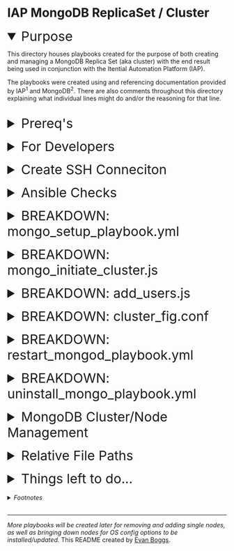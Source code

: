 # IAP MongoDB ReplicaSet / Cluster

<details open>
<summary style="font-size:30px; font-decoration: bold; ">Purpose</summary>

This directory houses playbooks created for the purpose of both creating and managing a MongoDB Replica Set (aka cluster) with the end result being used in conjunction with the Itential Automation Platform (IAP).

The playbooks were created using and referencing documentation provided by IAP<sup>1</sup> and MongoDB<sup>2</sup>. There are also comments throughout this directory explaining what individual lines might do and/or the reasoning for that line.

</details>
<br/>
<details>
<summary style="font-size:30px">Prereq's</summary>

- VM's with CentOS8, powered on, connected to internet
- Ansible
- SSH connection from your workstation to the nodes

</details>
<br/>
<details>
<summary style="font-size:30px">For Developers</summary>
<br/>

- Connection String to the Cluster

```txt
mongodb://username:password@<list ip:port, ip:port, ip:port/?replicaSet=<name>
```

</details>
<br/>
<details>
<summary style="font-size:30px">Create SSH Conneciton</summary>

- Create ssh key on your work space

```txt
  $ ssh-keygen
```

- Hit enter to save file path
- Hit enter again to not add a password to your ssh directory
- Share ssh key to the remote nodes

```txt
  $ ssh-copy-id <username>@<remote_host>
```

- It will ask you for the password to the remote hosts' user. Enter password and hit enter.
- The below prompt will appear

```txt
  Number of key(s) added: 1

  Now try logging into the machine, with: "ssh <username>@<remote_host>" and check to make sure that only the key(s) you wanted were added.
```

</details>
<br/>
<details>
<summary style="font-size:30px">Ansible Checks</summary>

- Check the playbook syntax

```txt
    ansible-playbook <playbook_name> --syntax-check
```

- Check Node connections

```txt
    ansible <server ip> -m ping -u root
```

- Execute the playbook with prompt to provide remote_user password

```txt
    ansible-playbook <playbook_name> -K
```

</details>
<br/>
<details>
<summary style="font-size:30px">BREAKDOWN: mongo_setup_playbook.yml</summary>
<br/>

_This will be discussing each play (3 total) and the need each is meeting._

#### Node OS Setup

- Disabling Transparent Huge Pages is requested in the IAP docs. To do so, I was able to create a service file that would later allow for an easy method to turn it off.
- Updating the Centos Repo files would late allow for the use of `YUM`
- Updating the soft user limits (ulimit) is requested in the IAP docs<sup>1</sup>.

#### MongoDB Setup

- A little "pre-work" was needed so that Centos knew where to get data for the eventual `yum update` command
- The MongoDB docs<sup>2</sup> provided the necessary repo file found in this directory.
- Updating `yum` is merely precautionary. Installing the other pacakages along with MongoDB were named in the IAP docs<sup>1</sup>.
- MongoDB comes with a default config file that I initially copied into the `cluster_fig.conf` file. The changes made will be discussed in a later section.
- Having a keyfile in the config file dictates other nodes need to have the same keyfile inorder to communicate and authenticate to each other. I created a key file using the below command;

```txt
  openssl rand -base64 756 > /path/to/keyfile
```

- Becasue MongoDB is going to use that keyfile authentication purposes `mongod` needs permissions granted to access it.
- The VM's used need the default 27017 port opened so they can access each other.

#### Starting MongoDB

- Each member of the cluster will need an instance of `mongod` running so it's ideal to run it as a service in the background.
- The goal of this play is to start the service, and change the settings for the node so that `mongod` starts when the vm is power-cycled.

<br/>
</details>
<br/>
<details>
<summary style="font-size:30px">BREAKDOWN: mongo_initiate_cluster.js</summary>

- Before this file is run make sure each memeber in the cluster can access the other members. I did this by using the below command **ON EACH NODE**:

```txt
ssh root@<member01_ip>
mongo --host <member02_ip> --port 27017
```

- Once all members are passing the above check, pick any memeber and run the script in this file in the mongo command window. If the script runs with no errors or issues, the cluster has successfully be initated/started!
- The connection string for developers can be found in the _For Developers_ section.

<br/>

_More info about the settings found in this file are located [HERE](https://docs.mongodb.com/manual/reference/replica-configuration/#replsetgetconfig-output)._

</details>
<br/>
<details>
<summary style="font-size:30px">BREAKDOWN: add_users.js</summary>

- Once all members are in the cluster, pick any memeber and run the two commands below to find which memeber is the primary.

```txt
mongo
```

```js
rs.conf();
```

- Locate and ssh into the **PRIMARY**, and run `mongo` like you did before.
- Once the mongo shell is running, switch to the `admin` database by using the below command.

```js
use admin
```

- Once the admin database is the active database, you will need to add the "admin" user with root access first before you add any other user. The commands to run int the mongo shell can be found in the `add_user.js` file.

</details>
<br/>
<details>
<summary style="font-size:30px">BREAKDOWN: cluster_fig.conf</summary>

- After being installed, MongoDB creates a default config file that is used when running the mongod processs.
- The mongod process should be ready to be run. You can run the mongod procress manually by running `mongod` in the terminal. Given how IAP will be using MongoDB, the `mongo_setup_playbook` creates a mongod service, starts the service, and makes the service run on boot.
- As previously mentioned, MongoDB will start the mongo daemon ( `mongod` ) process with the details outlined in the config file. The `mongo_setup_playbook` removes the default file, and replaces it with `cluster_fig.cfg` .
- Each section of the config file is explained further below.

<br/>

1. The first portion is the same as the default settings. This simply dictates where the logging information will be stored.

```txt
    systemLog:
      destination: file
      logAppend: true
      path: /var/log/mongodb/mongod.log
```

2. The next section dictates where and how to store data that will be used as the content of the database. It's important to note the default storage engine for the newer release versions of MongoDB is the "wiredTiger" engine, as this is a specific request in the IAP docs.

```txt
    storage:
      dbPath: /var/lib/mongo
      journal:
        enabled: true
```

3. The `processManagement` section is how the `mongod` process is dictated to run. The option to `fork` simply means it will be run in the background with no active window needed to start it.

```txt
  processManagement:
    fork: true  # fork and run in background
    pidFilePath: /var/run/mongodb/mongod.pid  # location of pidfile
    timeZoneInfo: /usr/share/zoneinfo
```

4. Arguable the most important section in the config file is the `net` section. The individual nodes in a cluster will not be ablet o communicate with eachother if their IP addresses are not added to the `bindIp` key. The IAP docs suggest using `0.0.0.0` or using the `bindIpAll` key. That way, nodes can be added and removed as needed without having to modify the config file for each node. **\*NOTE:** If the config file changes, the `mongod` process/service will need to be restarted.\*

```txt
  net:
    port: 27017
    # bindIp: localhost, <list of IP addr>
    bindIp: 0.0.0.0
    # bindIpAll: true
```

5. Because we decided to use `bindIP: 0.0.0.0` , we need a way to secure the cluster to avoid the addition of node from bad actors. MongoDB has a security field that allows for the nodes to authenticate to each other, making sure that each member has the correct keyfile before communicating with it. This is why we copy the keyfile to each node in `mongo_setup_playbook` . The keyfile was created using `openssl` :

> `openssl rand -base64 756 > <path/to/keyfile>`

```txt
  security:
    authorization: enabled
    keyFile: /var/log/mongodb/iap-keyfile
```

6. The replication section is where we specify the replica set (cluster) name. If this portion is missing, running the `rs.initiate()` command will fail.

```txt
  replication:
    replSetName: iap-cluster
```

</details>
<br/>

<details>
<summary style="font-size:30px">BREAKDOWN: restart_mongod_playbook.yml</summary>

- This playbook was created with the intenion of restarting the mongod process if anything in the config file changes.

</details>
<br/>
<details>
<summary style="font-size:30px">BREAKDOWN: uninstall_mongo_playbook.yml</summary>

- If, for any reason, the setup of MongoDB fails or was interrupted, this playbook was created to completely uninstall the MongoDB package.
- To reinstall, run `mongo_setup_playbook.yml` .

</details>
<br/>

<details>
<summary style="font-size:30px">MongoDB Cluster/Node Management</summary>

### **TO ADD A NEW MEMBER...**

- **_A replica set can have a maximum of seven voting members._** To add a member to a replica set that already has seven voting members, you must either add the member as a non-voting member or remove a vote from an existing member.
- It's preferable for new members to be fresh installs of CentOS8. If not, you will need to [remove the data directory](https://docs.mongodb.com/manual/tutorial/expand-replica-set/) on that member before adding it to the cluster, as it will copy the data from another member.
- Adding a new member must be done from the cluster _PRIMARY_. On any member:

  - Start the mongo shell using admin user `mongo -u admin` , entering the admin password when prompted.
  - To see which one is the primary, run the command `rs.status()` . Then exit the mongo shell using the `exit` command, and ssh into the primary node.
  - Once you're in the primary node, start the mongo shell by again running `mongo -u admin` .
  - Use the `rs.add()` command, passing in the member configuration object (Example below).

```js
    {
        _id: 00000, // number of cluster member
        host: "1.2.3.4:27017", // the new members IP address with port 27017
        arbiterOnly: false, // change as needed; arbiters always have 1 vote by default
        hidden: false,
        buildIndexes: true,
        priority: 10, // change as needed. Members with priority greater than 0 cannot have 0 votes.
        votes: 1 // if not specified, default is 1 even if priority is 0. Non-voting members must have priority of 0.
    }
```

### **TO UPDATE A CURRENT MEMBER...**

- Updates should first be applied to secondary nodes before the primary.
- Secondary Updates
  - In the mongo shell, shut down the mongod instance: `db.shutdownServer()`
  - Stop the mongod service: `systemctl stop mongod`
  - **Perform the needed OS or MongoDB updates.**
  - Restart daemon: `systemctl daemon-reload`
  - Confirm mongod has started: `systemctl start mongod`
  - The secondary takes time to catch up to the primary. From the mongo shell, use the `rs.status()` command to verify that the member has caught up from the `RECOVERING` state to the `SECONDARY` state.
- Primary Updates

  - To perform maintenance on the primary after completing maintenance tasks on all secondaries, connect a mongo shell to the primary and use rs.stepDown() to step down the primary and allow one of the secondaries to be elected the new primary. Specify a 300 second waiting period to prevent the member from being elected primary again for five minutes: `rs.stepDown(300)`
  - Make the following changes to the config file for the time being (Example to follow):

    1. Comment out the `replication.replSetName` option.
    2. Change the `net.port` to a different port. _Make a note of the original port setting as a comment._
    3. Set parameter `disableLogicalSessionCacheRefresh` to `true` in the --setParameter option.
    4. Restart `mongod` process: `systemctl restart mongod`
    5. Perform maintentance task on the now standalone.

    > IMPORTANT: While the member is a standalone, no writes are replicated to this member nor are writes on this member replicated to the other members of the replica set.

    6. Restart the mongod instance as a replica set member with its original configuration; that is, **undo the configuration changes** made when starting as a standalone.

```txt
net:
   bindIp: localhost,<hostname(s)|ip address(es)>
   port: 27217
#   port: 27017
#replication:
#   replSetName: shardA
setParameter:
   disableLogicalSessionCacheRefresh: true
```

_More information about updating and managing a cluster can be found at this [LINK](https://docs.mongodb.com/manual/tutorial/perform-maintence-on-replica-set-members/)._

### **TO REMOVE A MEMBER...**

- Shut down the `mongod` instance for the member you wish to remove. To shut down the instance, connect using the mongo shell and the `db.shutdownServer()` method.

- Connect to the replica set’s current primary. To determine the current primary, use `db.isMaster()` while connected to any member of the replica set.

- Use `rs.remove()` in either of the following forms to remove the member:

```js
rs.remove("<ip address or hostname>:27017");
rs.remove("<ip address or hostname>");
```

- MongoDB may disconnect the shell briefly if the replica set needs to elect a new primary. The shell then automatically reconnects in such cases. The shell may display the below error even though the command succeeds.

  > DBClientCursor::init call() failed

_More information about removing a member can be found [HERE](https://docs.mongodb.com/manual/tutorial/remove-replica-set-member/)._

</details>
<br/>
<details>
<summary style="font-size:30px">Relative File Paths</summary>

- If you fork this repo, you will need to change/modify file paths in the below loactions:
  - `ansible.cfg` --> `log_path`
  - `mongo_initiate` --> update the ip's for each member to match your cluster
  - `cluster_fig` --> either update the `bindIP` list of ip addresses, or keep it set to `0.0.0.0` .
  - `mongo_setup_playbook`
    - _"Disable THP"_ `src` path
    - _"Download MongoDB repo file"_ `src` path
    - _"reate New Config File"_ `src` path
    - _"Copy Keyfile to Node"_ `src` path

</details>
<br/>
<details>
<summary style="font-size:30px">Things left to do...</summary>

_IAP docs request the below kernel parameters to be modified, but these haven't been implemented yet. More will be added to this project to show how to take down a member in a cluster for updates without bringing down the entire cluster._

- Disable access time writes

  > Adding the `noatime` and `nodiratime` flags to the `fstab` .
  >
  > > EXAMPLE: _/dev/mapper/rhel-data /data xfs noatime, nodiratime 0 0_

- TCP keepalive time should be reduced on both the MongoDB server and MongoDB clients.

  > net.ipv4.tcp_keepalive_time = 300

- Zone Reclaim Mode should be disabled.

  > vm.zone_reclaim_mode = 0

- Increase the throughput settings.

  > net.core.somaxconn = 65535

</details>
<br/>
<details>
<summary style="font-style:italic">Footnotes</summary>

1. https://docs.itential.io/admin/Itential%20Automation%20Platform/MongoDB%20Configuration/ && https://docs.itential.io/admin/Itential%20Automation%20Platform/Installation/#post-installation-4

2. https://docs.mongodb.com/manual/tutorial/install-mongodb-on-red-hat/ && https://docs.mongodb.com/manual/tutorial/deploy-replica-set/

</details>
<br/>

---

_More playbooks will be created later for removing and adding single nodes, as well as bringing down nodes for OS config options to be installed/updated._
This README created by [Evan Boggs](https://github.com/evboggs302/).
